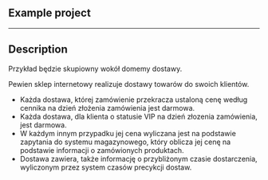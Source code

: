 Example project
----------------------
----------------------

## Description


Przykład będzie skupiowny wokół domemy dostawy.

Pewien sklep internetowy realizuje dostawy towarów do swoich klientów.
- Każda dostawa, której zamówienie przekracza ustaloną cenę według cennika na dzień złożenia
  zamówienia jest darmowa.
- Każda dostawa, dla klienta o statusie VIP na dzień złozenia zamówienia, jest darmowa.
- W każdym innym przypadku jej cena wyliczana jest na podstawie zapytania do systemu magazynowego,
  który oblicza jej cenę na podstawie informacji o zamówionych produktach.
- Dostawa zawiera, także informację o przybliżonym czasie dostarczenia, wyliczonym przez
  system czasów precykcji dostaw.
